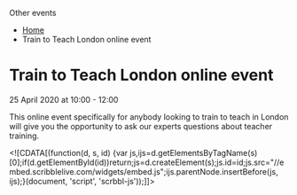 Other events

*   [Home](/)
*   Train to Teach London online event

Train to Teach London online event
==================================

25 April 2020 at 10:00 - 12:00

This online event specifically for anybody looking to train to teach in London will give you the opportunity to ask our experts questions about teacher training. 

<!\[CDATA\[(function(d, s, id) {var js,ijs=d.getElementsByTagName(s)\[0\];if(d.getElementById(id))return;js=d.createElement(s);js.id=id;js.src="//embed.scribblelive.com/widgets/embed.js";ijs.parentNode.insertBefore(js, ijs);}(document, 'script', 'scrbbl-js'));\]\]>
